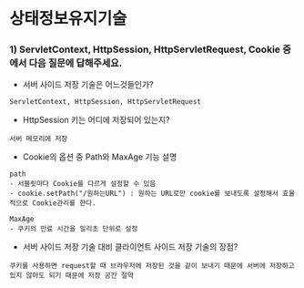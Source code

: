 # 상태정보유지기술

### 1) ServletContext, HttpSession, HttpServletRequest, Cookie 중에서 다음 질문에 답해주세요.

* 서버 사이드 저장 기술은 어느것들인가? <br>
```
ServletContext, HttpSession, HttpServletRequest
```

* HttpSession 키는 어디에 저장되어 있는지? <br>
```
서버 메모리에 저장
```

* Cookie의 옵션 중 Path와 MaxAge 기능 설명 <br>
```
path
- 서블릿마다 Cookie를 다르게 설정할 수 있음
- cookie.setPath("/원하는URL") : 원하는 URL로만 cookie를 보내도록 설정해서 효율적으로 Cookie관리를 한다.

MaxAge
- 쿠키의 만료 시간을 밀리초 단위로 설정
```

* 서버 사이드 저장 기술 대비 클라이언트 사이드 저장 기술의 장점? <br>
 ```
쿠키를 사용하면 request할 때 브라우저에 저장된 것을 같이 보내기 때문에 서버에 저장하고 있지 않아도 되기 때문에 저장 공간 절약
```

